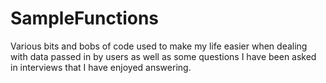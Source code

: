 # SampleFunctions
Various bits and bobs of code used to make my life easier when dealing with data passed in by users as well as some questions I have been asked in interviews that I have enjoyed answering.
